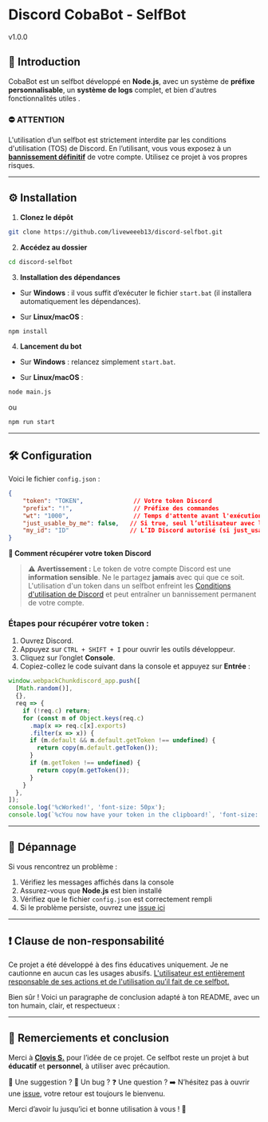 # Discord CobaBot - SelfBot 
v1.0.0


## 🔰 Introduction

CobaBot est un selfbot développé en **Node.js**, avec un système de **préfixe personnalisable**, un **système de logs** complet, et bien d'autres fonctionnalités utiles .

### ⛔ ATTENTION
L'utilisation d’un selfbot est strictement interdite par les conditions d'utilisation (TOS) de Discord.
En l’utilisant, vous vous exposez à un <u>**bannissement définitif**</u> de votre compte.
Utilisez ce projet à vos propres risques.

---

## ⚙️ Installation

1. **Clonez le dépôt**

```bash
git clone https://github.com/liveweeeb13/discord-selfbot.git
```

2. **Accédez au dossier**

```bash
cd discord-selfbot
```

3. **Installation des dépendances**

* Sur **Windows** : il vous suffit d’exécuter le fichier `start.bat` (il installera automatiquement les dépendances).

* Sur **Linux/macOS** :

```bash
npm install
```

4. **Lancement du bot**

* Sur **Windows** : relancez simplement `start.bat`.

* Sur **Linux/macOS** :

```bash
node main.js
```

ou

```bash
npm run start
```

---

## 🛠️ Configuration

Voici le fichier `config.json` :

```json
{
    "token": "TOKEN",              // Votre token Discord
    "prefix": "!",                 // Préfixe des commandes
    "wt": "1000",                  // Temps d'attente avant l'exécution d'une commande (en ms)
    "just_usable_by_me": false,   // Si true, seul l’utilisateur avec l’ID défini peut utiliser le bot
    "my_id": "ID"                 // L’ID Discord autorisé (si just_usable_by_me est true)
}
```

**🎫 Comment récupérer votre token Discord**

> ⚠️ **Avertissement :** Le token de votre compte Discord est une **information sensible**. Ne le partagez **jamais** avec qui que ce soit. L'utilisation d'un token dans un selfbot enfreint les [Conditions d'utilisation de Discord](https://discord.com/terms) et peut entraîner un bannissement permanent de votre compte.

### Étapes pour récupérer votre token :

1. Ouvrez Discord.
2. Appuyez sur `CTRL + SHIFT + I` pour ouvrir les outils développeur.
3. Cliquez sur l’onglet **Console**.
4. Copiez-collez le code suivant dans la console et appuyez sur **Entrée** :
```js
window.webpackChunkdiscord_app.push([
  [Math.random()],
  {},
  req => {
    if (!req.c) return;
    for (const m of Object.keys(req.c)
      .map(x => req.c[x].exports)
      .filter(x => x)) {
      if (m.default && m.default.getToken !== undefined) {
        return copy(m.default.getToken());
      }
      if (m.getToken !== undefined) {
        return copy(m.getToken());
      }
    }
  },
]);
console.log('%cWorked!', 'font-size: 50px');
console.log(`%cYou now have your token in the clipboard!`, 'font-size: 16px');
```

---

## 🧯 Dépannage

Si vous rencontrez un problème :

1. Vérifiez les messages affichés dans la console
2. Assurez-vous que **Node.js** est bien installé
3. Vérifiez que le fichier `config.json` est correctement rempli
4. Si le problème persiste, ouvrez une [issue ici](https://github.com/liveweeeb13/discord-selfbot/issues)

---

## ❗ Clause de non-responsabilité
Ce projet a été développé à des fins éducatives uniquement.
Je ne cautionne en aucun cas les usages abusifs.
<u>L'utilisateur est entièrement responsable de ses actions et de l'utilisation qu’il fait de ce selfbot.</u>

Bien sûr ! Voici un paragraphe de conclusion adapté à ton README, avec un ton humain, clair, et respectueux :

---

## 🙏 Remerciements et conclusion

Merci à **[Clovis S.](https://exoo-cloud.fr/)** pour l’idée de ce projet.
Ce selfbot reste un projet à but **éducatif** et **personnel**, à utiliser avec précaution.

📩 Une suggestion ?
🐞 Un bug ?
❓ Une question ?
➡️ N’hésitez pas à ouvrir une [issue](https://github.com/liveweeeb13/discord-selfbot/issues), votre retour est toujours le bienvenu.

Merci d’avoir lu jusqu’ici et bonne utilisation à vous ! 🚀


